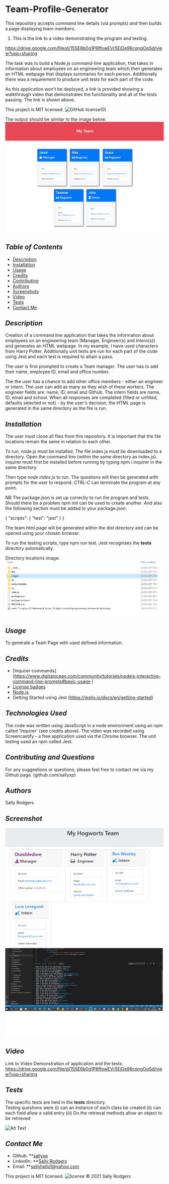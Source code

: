 # Team-Profile-Generator
This repository accepts command line details (via prompts) and then builds a page displaying team members.

1. This is the link to a video demonstrating the program and testing.

https://drive.google.com/file/d/15SE6b0g1P6ffowEVr5EjDe96cqngOqSd/view?usp=sharing

The task was to build a Node.js command-line application, that takes in information about employees on an engineering team which then generates an HTML webpage that displays 
summaries for each person.  Additionally there was a requirement to produce unit tests for each part of the code.  

As this application won't be deployed, a link is provided showing a walkthrough video that demonstrates the functionality and all of the tests passing. The link is shown above.

This project is MIT licensed. ![GitHub license](![license](https://img.shields.io/static/v1?label=license&message=MIT&color=blueviolet))(0)

The output should be similar to the image below:
![alt text](/Images/homework-demo.png) 

## *Table of Contents*
- [Description](#description)
- [Installation](#installation)
- [Usage](#usage)
- [Credits](#Credits) 
- [Contributing](#contributing)
- [Authors](#authors)
- [Screenshots](#screenshots)
- [Video](#video)
- [Tests](#tests)
- [Contact Me](#contact-me)

## *Description* 
Creation of a command line application that takes the information about employees on an engineering team (Manager, Engineer(s) and Intern(s)) and generates an HTML webpage.  In my example, I have used characters from Harry Potter.
Additionally unit tests are run for each part of the code using Jest and each test is required to attain a pass.

The user is first prompted to create a Team manager.  The user has to add their name, employee ID, email and office number.

The the user has a chance to add other office members - either an engineer or intern.  The user can add as many as they wish of these workers.  The engineer fields are: name, ID, email and Github.  The intern fields are name, ID, email and school.  When all responses are completed (filled or unfilled, defaults selected or not) - by the user's decision, the HTML page is generated in the same directory as the file is run. 

## *Installation*
The user must clone all files from this repository.  It is important that the file locations remain the same in relation to each other.

To run, node.js must be installed. The file index.js must be downloaded to a directory. Open the command line (within the same directory as index.js).  inquirer must first be installed before running by typing npm i inquirer in the same directory.

Then type _node index.js_ to run.  The questions will then be generated with prompts for the user to respond. _CTRL-C_ can terminate the program at any point.

NB The package.json is set up correctly to run the program and tests.  Should there be a problem _npm init_ can be used to create another. And also the following section must be added to your package.json:

{
  "scripts": {
    "test": "jest"
  }
}

The team.html page will be generated within the dist directory and can be opened using your chosen browser.

To run the testing scripts, type npm run test.  Jest recognises the __tests__ directory automatically.

Directory locations image:
![alt text](/Images/DirectoryLayout.png) 

## *Usage* 
To generate a Team Page with used defined information.

## *Credits*
- [Inquirer commands] (https://www.digitalocean.com/community/tutorials/nodejs-interactive-command-line-prompts#basic-usage )
- [License badges](https://shields.io/)
- [Node.js](https://nodejs.org/en/download/)
- Getting Started using Jest (https://jestjs.io/docs/en/getting-started)

## *Technologies Used*
The code was written using JavaScript in a node environment using an npm called 'Inquirer' (see credits above).  The video was recorded using Screencastify - a free application used via the Chrome browser.   The unit testing used an npm called Jest.


## *Contributing and Questions*
For any suggestions or questions, please feel free to contact me via my Github page. (github.com/sallyxp)

## *Authors*
Sally Rodgers

## *Screenshot*
![alt text](/Images/TeamHogworts.png)
![alt text](/Images/Prompts.png) 

## *Video*
Link to Video Demonstration of application and the tests: https://drive.google.com/file/d/15SE6b0g1P6ffowEVr5EjDe96cqngOqSd/view?usp=sharing

## *Tests*
The specific tests are held in the __tests__ directory.  
Testing questions were 
(i) can an instance of each class be created
(ii) can each field allow a valid entry 
(iii) Do the retrieval methods allow an object to be retrieved

![Alt Text](url/Images/Testing.png)

## *Contact Me*
- Github: **[sallyxp](github.com/sallyxp)
- LinkedIn: **[Sally Rodgers](www.linkedin.com/in/sallyhello1)  
- Email: **[sallyhello1@yahoo.com](mailto:sallyhello1@yahoo.com)

This project is MIT licensed. ![license](https://img.shields.io/static/v1?label=license&message=MIT&color=blueviolet) 
&copy; 2021 Sally Rodgers
